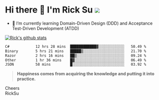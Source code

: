 # Hi there 👋 I'm Rick Su ![](https://komarev.com/ghpvc/?username=ricksu978)
<!--
**ricksu978/ricksu978** is a ✨ _special_ ✨ repository because its `README.md` (this file) appears on your GitHub profile.

Here are some ideas to get you started:

- 🔭 I’m currently working on ...
-->
- 🌱 I’m currently learning Domain-Driven Design (DDD) and Acceptance Test-Driven Development (ATDD)
<!--
- 👯 I’m looking to collaborate on ...
- 🤔 I’m looking for help with ...
- 💬 Ask me about ...
- 📫 How to reach me: ...
- 😄 Pronouns: ...
- ⚡ Fun fact: ...
-->
[![Rick's github stats](https://github-readme-stats.vercel.app/api?username=ricksu978&theme=dark)](https://github.com/ricksu978/ricksu978)

<!--START_SECTION:waka-->

```txt
C#            12 hrs 28 mins  ████████████▓░░░░░░░░░░░░   50.49 %
Binary        5 hrs 21 mins   █████▒░░░░░░░░░░░░░░░░░░░   21.70 %
Razor         2 hrs 16 mins   ██▒░░░░░░░░░░░░░░░░░░░░░░   09.24 %
Other         1 hr 36 mins    █▓░░░░░░░░░░░░░░░░░░░░░░░   06.49 %
JSON          58 mins         █░░░░░░░░░░░░░░░░░░░░░░░░   03.92 %
```

<!--END_SECTION:waka-->

> **Happiness comes from acquiring the knowledge and putting it into practice.**

Cheers  
RickSu 
